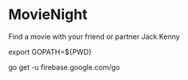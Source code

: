 # MovieNight
Find a movie with your friend or partner
Jack
Kenny

export GOPATH=${PWD}


go get -u firebase.google.com/go